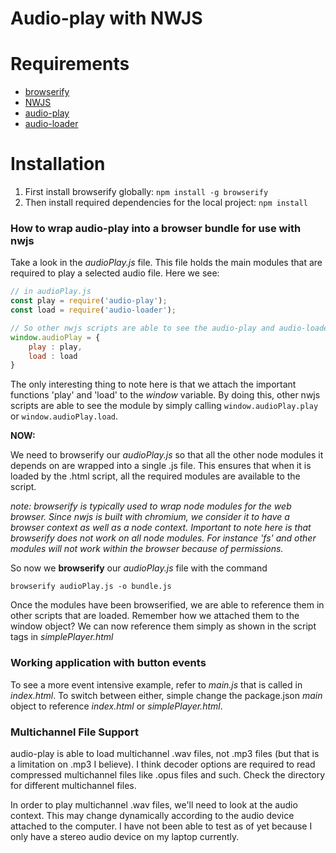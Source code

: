 # Audio-play with NWJS

# Requirements
- [browserify](http://browserify.org/)
- [NWJS](https://www.npmjs.com/package/nw)
- [audio-play](https://www.npmjs.com/package/audio-play)
- [audio-loader](https://github.com/audiojs/audio-loader)

# Installation

1. First install browserify globally: `npm install -g browserify`
2. Then install required dependencies for the local project: `npm install`

### How to wrap audio-play into a browser bundle for use with nwjs

Take a look in the _audioPlay.js_ file. This file holds the main modules that are required to play a selected audio file. Here we see:

```javascript
// in audioPlay.js
const play = require('audio-play');
const load = require('audio-loader');

// So other nwjs scripts are able to see the audio-play and audio-loader modules
window.audioPlay = { 
    play : play,
    load : load
}
```

The only interesting thing to note here is that we attach the important functions 'play' and 'load' to the _window_ variable. By doing this, other nwjs scripts are able to see the module by simply calling `window.audioPlay.play` or `window.audioPlay.load`.

**NOW:**

We need to browserify our _audioPlay.js_ so that all the other node modules it depends on are wrapped into a single .js file. This ensures that when it is loaded by the .html script, all the required modules are available to the script. 

_note: browserify is typically used to wrap node modules for the web browser. Since nwjs is built with chromium, we consider it to have a browser context as well as a node context. Important to note here is that browserify does not work on all node modules. For instance 'fs' and other modules will not work within the browser because of permissions._

So now we **browserify** our _audioPlay.js_ file with the command 

`browserify audioPlay.js -o bundle.js` 

Once the modules have been browserified, we are able to reference them in other scripts that are loaded. Remember how we attached them to the window object? We can now reference them simply as shown in the script tags in _simplePlayer.html_

### Working application with button events

To see a more event intensive example, refer to _main.js_ that is called in _index.html_. To switch between either, simple change the package.json _main_ object to reference _index.html_ or _simplePlayer.html_.


### Multichannel File Support

audio-play is able to load multichannel .wav files, not .mp3 files (but that is a limitation on .mp3 I believe). I think decoder options are required to read compressed multichannel files like .opus files and such. Check the directory for different multichannel files.

In order to play multichannel .wav files, we'll need to look at the audio context. This may change dynamically according to the audio device attached to the computer. I have not been able to test as of yet because I only have a stereo audio device on my laptop currently.


